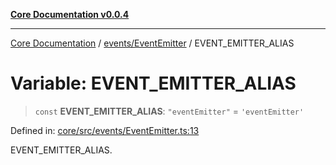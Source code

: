 [**Core Documentation v0.0.4**](../../../README.md)

***

[Core Documentation](../../../modules.md) / [events/EventEmitter](../README.md) / EVENT\_EMITTER\_ALIAS

# Variable: EVENT\_EMITTER\_ALIAS

> `const` **EVENT\_EMITTER\_ALIAS**: `"eventEmitter"` = `'eventEmitter'`

Defined in: [core/src/events/EventEmitter.ts:13](https://github.com/stonemjs/core/blob/93efe04ef1a71ad6f49c3b315da54d45ace50f23/src/events/EventEmitter.ts#L13)

EVENT_EMITTER_ALIAS.
